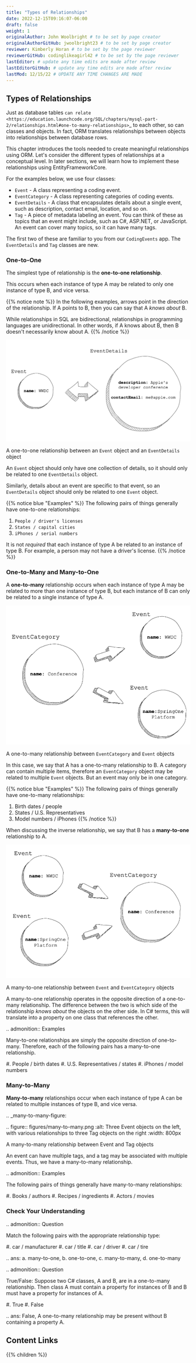 ```yaml
---
title: "Types of Relationships"
date: 2022-12-15T09:16:07-06:00
draft: false
weight: 1
originalAuthor: John Woolbright # to be set by page creator
originalAuthorGitHub: jwoolbright23 # to be set by page creator
reviewer: Kimberly Horan # to be set by the page reviewer
reviewerGitHub: codinglikeagirl42 # to be set by the page reviewer
lastEditor: # update any time edits are made after review
lastEditorGitHub: # update any time edits are made after review
lastMod: 12/15/22 # UPDATE ANY TIME CHANGES ARE MADE
---
```


## Types of Relationships

<!-- TODO: Need to Correct Link here below to mysql-part-2 chapter/relationships -->
Just as database tables `can relate <https://education.launchcode.org/SQL/chapters/mysql-part-2/relationships.html#one-to-many-relationships>`_ to each other, so can classes and objects. In fact, ORM translates relationships between objects into relationships between database rows.

This chapter introduces the tools needed to create meaningful relationships using ORM. Let's consider the different types of relationships at a conceptual level. In later sections, we will learn how to implement these relationships using EntityFrameworkCore.

For the examples below, we use four classes:

- `Event` - A class representing a coding event.
- `EventCategory` - A class representing categories of coding events.
- `EventDetails` - A class that encapsulates details about a single event, such as description, contact email, location, and so on.
- `Tag` - A piece of metadata labeling an event. You can think of these as topics that an event might include, such as C#, ASP.NET, or JavaScript. An event can cover many topics, so it can have many tags.

The first two of these are familiar to you from our ``CodingEvents`` app. The ``EventDetails`` and ``Tag`` classes are new.

### One-to-One

The simplest type of relationship is the **one-to-one relationship**. 

This occurs when each instance of type A may be related to only one instance of type B, and vice versa.

{{% notice note %}}
In the following examples, arrows point in the direction of the relationship. If A points to B, then you can say that A *knows about* B.

While relationships in SQL are bidirectional, relationships in programming languages are unidirectional. In other words, if A knows about B, then B doesn't necessarily know about A.
{{% /notice %}}

![A single Event object on the left, with a double-sided arrow point to a single EventDetails object on the right](pictures/one-to-one.png?classes=border)

A one-to-one relationship between an ``Event`` object and an ``EventDetails`` object

An ``Event`` object should only have one collection of details, so it should only be related to one ``EventDetails`` object. 

Similarly, details about an event are specific to that event, so an ``EventDetails`` object should only be related to one ``Event`` object.

{{% notice blue "Examples"  %}}
The following pairs of things generally have one-to-one relationships:

1. `People / driver's licenses`
1. `States / capital cities`
1. `iPhones / serial numbers`

It is not *required* that each instance of type A be related to an instance of type B. For example, a person may not have a driver's license.
{{% /notice %}}

### One-to-Many and Many-to-One

A **one-to-many** relationship occurs when each instance of type A may be related to more than one instance of type B, but each instance of B can only be related to a single instance of type A.

![A single EventCategory object on the left, related to two Event objects on the right](pictures/one-to-many.png?classes=border)

A one-to-many relationship between `EventCategory` and `Event` objects

In this case, we say that A has a one-to-many relationship to B. A category can contain multiple items, therefore an `EventCategory` object may be related to multiple `Event` objects. But an event may only be in one category.

{{% notice blue "Examples" %}}
The following pairs of things generally have one-to-many relationships:

1. Birth dates / people
1. States / U.S. Representatives
1. Model numbers / iPhones
{{% /notice %}}

When discussing the inverse relationship, we say that B has a **many-to-one** relationship to A.

![Two Event objects on the left, related to a single EventCategory object on the right](pictures/many-to-one.png?classes=border)

A many-to-one relationship between `Event` and `EventCategory` objects

A many-to-one relationship operates in the opposite direction of a one-to-many relationship. The difference between the two is which side of the relationship *knows about* the objects on the other side. In C# terms, this will translate into a property on one class that references the other.

.. admonition:: Examples

   Many-to-one relationships are simply the opposite direction of one-to-many. Therefore, each of the following pairs has a many-to-one relationship.

   #. People / birth dates
   #. U.S. Representatives / states
   #. iPhones / model numbers


### Many-to-Many

**Many-to-many** relationships occur when each instance of type A can be related to multiple instances of type B, and vice versa. 

.. _many-to-many-figure:

.. figure:: figures/many-to-many.png
   :alt: Three Event objects on the left, with various relationships to three Tag objects on the right
   :width: 800px

   A many-to-many relationship between Event and Tag objects

An event can have multiple tags, and a tag may be associated with multiple events. Thus, we have a many-to-many relationship.

.. admonition:: Examples

   The following pairs of things generally have many-to-many relationships:

   #. Books / authors
   #. Recipes / ingredients
   #. Actors / movies

### Check Your Understanding

.. admonition:: Question

   Match the following pairs with the appropriate relationship type:

   #. car / manufacturer
   #. car / title
   #. car / driver 
   #. car / tire

.. ans: a. many-to-one, b. one-to-one, c. many-to-many, d. one-to-many

.. admonition:: Question

   True/False: Suppose two C# classes, A and B, are in a one-to-many relationship. Then class A must 
   contain a property for instances of B and B must have a property for instances of A.

   #. True
   #. False

.. ans: False, A one-to-many relationship may be present without B containing a property A.

## Content Links

{{% children %}}
